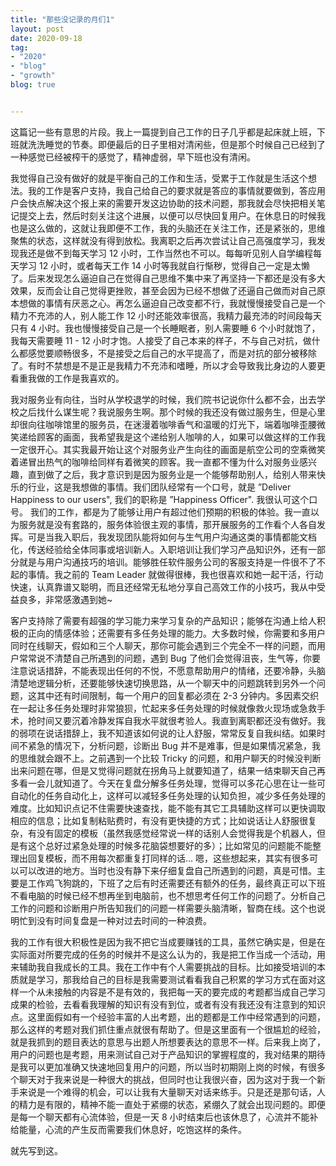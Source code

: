 ```yaml
---
title: "那些没记录的月们1"
layout: post
date: 2020-09-18
tag:
- "2020"
- "blog"
- "growth"
blog: true


---
```


这篇记一些有意思的片段。我上一篇提到自己工作的日子几乎都是起床就上班，下班就洗洗睡觉的节奏。即便最后的日子里相对清闲些，但是那个时候自己已经到了一种感觉已经被榨干的感觉了，精神虚弱，早下班也没有清闲。

我觉得自己没有做好的就是平衡自己的工作和生活，受累于工作就是生活这个想法。我的工作是客户支持，我自己给自己的要求就是答应的事情就要做到，答应用户会快点解决这个报上来的需要开发这边协助的技术问题，那我就会尽快把相关笔记提交上去，然后时刻关注这个进展，以便可以尽快回复用户。在休息日的时候我也是这么做的，这就让我即便不工作，我的头脑还在关注工作，还是紧张的，思维聚焦的状态，这样就没有得到放松。我离职之后再次尝试让自己高强度学习，我发现我还是做不到每天学习 12 小时，工作当然也不可以。每每听见别人自学编程每天学习 12 小时，或者每天工作 14 小时等我就自行惭秽，觉得自己一定是太懒了。后来发现怎么逼迫自己在觉得自己思维不集中来了再坚持一下都还是没有多大效果，反而会让自己觉得更挫败，甚至会因为已经不想做了还逼自己做而对自己原本想做的事情有厌恶之心。再怎么逼迫自己改变都不行，我就慢慢接受自己是一个精力不充沛的人，别人能工作 12 小时还能效率很高，我精力最充沛的时间段每天只有 4 小时。我也慢慢接受自己是一个长睡眠者，别人需要睡 6 个小时就饱了，我每天需要睡 11 - 12 小时才饱。人接受了自己本来的样子，不与自己对抗，做什么都感觉要顺畅很多，不是接受之后自己的水平提高了，而是对抗的部分被移除了。有时不禁想是不是正是我精力不充沛和嗜睡，所以才会导致我比身边的人要更看重我做的工作是我喜欢的。

我对服务业有向往，当时从学校退学的时候，我们院书记说你什么都不会，出去学校之后找什么谋生呢？我说服务生啊。那个时候的我还没有做过服务生，但是心里却很向往咖啡馆里的服务员，在迷漫着咖啡香气和温暖的灯光下，端着咖啡歪腰微笑递给顾客的画面，我希望我是这个递给别人咖啡的人，如果可以做这样的工作我一定很开心。其实我最开始让这个对服务业产生向往的画面是航空公司的空乘微笑着递冒出热气的咖啡给同样有着微笑的顾客。我一直都不懂为什么对服务业感兴趣，直到做了之后，我才意识到是因为服务业是一个能够帮助别人，给别人带来快乐的行业，这是我想做的事情。我们团队经常有一个口号，就是 ”Deliver Happiness to our users", 我们的职称是 ”Happiness Officer". 我很认可这个口号。 我们的工作，都是为了能够让用户有超过他们预期的积极的体验。我一直以为服务就是没有套路的，服务体验很主观的事情，那开展服务的工作看个人各自发挥。可是当我入职后，我发现团队能将如何与生气用户沟通这类的事情都能文档化，传送经验给全体同事或培训新人。入职培训让我们学习产品知识外，还有一部分就是与用户沟通技巧的培训。能够胜任软件服务公司的客服支持是一件很不了不起的事情。我之前的 Team Leader 就做得很棒，我也很喜欢和她一起干活，行动快速，认真靠谱又聪明，而且还经常无私地分享自己高效工作的小技巧，我从中受益良多，非常感激遇到她~

客户支持除了需要有超强的学习能力来学习复杂的产品知识；能够在沟通上给人积极的正向的情感体验；还需要有多任务处理的能力。大多数时候，你需要和多用户同时在线聊天，假如和三个人聊天，那你可能会遇到三个完全不一样的问题，而用户常常说不清楚自己所遇到的问题，遇到 Bug 了他们会觉得沮丧，生气等，你要注意说话措辞，不能表现出任何的不悦，不愿意帮助用户的情绪，还要冷静，头脑清楚地逻辑分析，还要能够快速切换思路，从一个聊天中的问题跳转到另外一个问题，这其中还有时间限制，每一个用户的回复都必须在 2-3 分钟内。多因素交织在一起让多任务处理时非常狼狈，忙起来多任务处理的时候就像救火现场或急救手术，抢时间又要沉着冷静发挥自我水平就很考验人。我直到离职都还没有做好。我的弱项在说话措辞上，我不知道该如何说的让人舒服，常常反复自我纠结。如果时间不紧急的情况下，分析问题，诊断出 Bug 并不是难事，但是如果情况紧急，我的思维就会跟不上。之前遇到一个比较 Tricky 的问题，和用户聊天的时候没判断出来问题在哪，但是又觉得问题就在拐角马上就要知道了，结果一结束聊天自己再多看一会儿就知道了。今天在复盘分解多任务处理，觉得可以多花心思在让一些可自动化的任务自动化上，这样可以减轻多任务处理的认知负担，减少多任务处理的难度。比如知识点记不住需要快速查找，能不能有其它工具辅助这样可以更快调取相应的信息；比如复制粘贴费时，有没有更快捷的方式；比如说话让人舒服很复杂，有没有固定的模板（虽然我感觉经常说一样的话别人会觉得我是个机器人，但是有这个总好过紧急处理的时候多花脑袋想要好的多）；比如常见的问题能不能整理出回复模板，而不用每次都重复打同样的话... 嗯，这些想起来，其实有很多可以可以改进的地方。当时也没有静下来仔细复盘自己所遇到的问题，真是可惜。主要是工作鸡飞狗跳的，下班了之后有时还需要还有额外的任务，最终真正可以下班不看电脑的时候已经不想再坐到电脑前，也不想思考任何工作的问题了。分析自己工作的问题和诊断用户所告知我们的问题一样需要头脑清晰，智商在线。这个也说明忙到没有时间复盘是一种对过去时间的一种浪费。

我的工作有很大积极性是因为我不把它当成要赚钱的工具，虽然它确实是，但是在实际面对所要完成的任务的时候并不是这么认为的，我是把工作当成一个活动，用来辅助我自我成长的工具。我在工作中有个人需要挑战的目标。比如接受培训的本质就是学习，那我给自己的目标是我需要测试看看我自己积累的学习方式在面对这样一个从未接触的内容是不是有效的，我把每一天的要完成的考题都当成自己学习成果的检验，去看看我理解的知识有没有到位，或者有没有我还没有注意到的知识点。这里面假如有一个经验丰富的人出考题，出的题都是工作中经常遇到的问题，那么这样的考题对我们抓住重点就很有帮助了。但是这里面有一个很尴尬的经验，就是我抓到的题目表达的意思与出题人所想要表达的意思不一样。后来我上岗了，用户的问题也是考题，用来测试自己对于产品知识的掌握程度的，我对结果的期待是我可以更加准确又快速地回复用户的问题，所以当时初期刚上岗的时候，有很多个聊天对于我来说是一种很大的挑战，但同时也让我很兴奋，因为这对于我一个新手来说是一个难得的机会，可以让我有大量聊天对话来练手。只是还是那句话，人的精力是有限的，精神不能一直处于紧绷的状态，紧绷久了就会出现问题的。即便是每一个聊天都有心流体验，但是一天 8 小时结束后也该休息了，心流并不能补给能量，心流的产生反而需要我们休息好，吃饱这样的条件。

就先写到这。